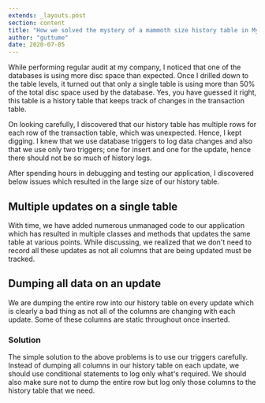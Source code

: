 ```yaml
---
extends: _layouts.post
section: content
title: "How we solved the mystery of a mammoth size history table in MySQL database"
author: "guttume"
date: 2020-07-05
---
```


While performing regular audit at my company, I noticed that one of the databases is using more disc space than expected. Once I drilled down to the table levels, it turned out that only a single table is using more than 50% of the total disc space used by the database. Yes, you have guessed it right, this table is a history table that keeps track of changes in the transaction table.

On looking carefully, I discovered that our history table has multiple rows for each row of the transaction table, which was unexpected. Hence, I kept digging. I knew that we use database triggers to log data changes and also that we use only two triggers; one for insert and one for the update, hence there should not be so much of history logs.

After spending hours in debugging and testing our application, I discovered below issues which resulted in the large size of our history table.

## Multiple updates on a single table

With time, we have added numerous unmanaged code to our application which has resulted in multiple classes and methods that updates the same table at various points. While discussing, we realized that we don't need to record all these updates as not all columns that are being updated must be tracked.

## Dumping all data on an update

We are dumping the entire row into our history table on every update which is clearly a bad thing as not all of the columns are changing with each update. Some of these columns are static throughout once inserted.

### Solution

The simple solution to the above problems is to use our triggers carefully. Instead of dumping all columns in our history table on each update, we should use conditional statements to log only what's required. We should also make sure not to dump the entire row but log only those columns to the history table that we need.